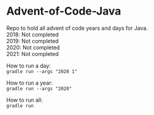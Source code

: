 # Advent-of-Code-Java
Repo to hold all advent of code years and days for Java.  
2018: Not completed  
2019: Not completed  
2020: Not completed  
2021: Not completed  

How to run a day:  
`gradle run --args "2020 1"`

How to run a year:  
`gradle run --args "2020"`

How to run all:  
`gradle run`